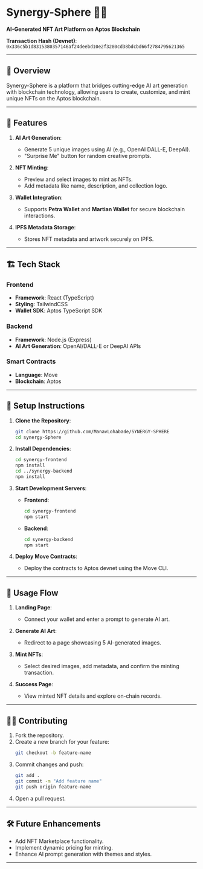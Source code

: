 # Synergy-Sphere 🎨✨  
**AI-Generated NFT Art Platform on Aptos Blockchain**  

**Transaction Hash (Devnet)**: `0x336c5b1d8315380357146af24deebd10e2f3280cd38bdcbd66f2784795621365`  

---

## 🌟 **Overview**  
Synergy-Sphere is a platform that bridges cutting-edge AI art generation with blockchain technology, allowing users to create, customize, and mint unique NFTs on the Aptos blockchain.  

---

## 🚀 **Features**  
1. **AI Art Generation**:  
   - Generate 5 unique images using AI (e.g., OpenAI DALL-E, DeepAI).  
   - "Surprise Me" button for random creative prompts.  

2. **NFT Minting**:  
   - Preview and select images to mint as NFTs.  
   - Add metadata like name, description, and collection logo.  

3. **Wallet Integration**:  
   - Supports **Petra Wallet** and **Martian Wallet** for secure blockchain interactions.  

4. **IPFS Metadata Storage**:  
   - Stores NFT metadata and artwork securely on IPFS.  

---

## 🏗️ **Tech Stack**  

### **Frontend**  
- **Framework**: React (TypeScript)  
- **Styling**: TailwindCSS  
- **Wallet SDK**: Aptos TypeScript SDK  

### **Backend**  
- **Framework**: Node.js (Express)  
- **AI Art Generation**: OpenAI/DALL-E or DeepAI APIs

### **Smart Contracts**  
- **Language**: Move  
- **Blockchain**: Aptos  

---

## 🔧 **Setup Instructions**  

1. **Clone the Repository**:  
   ```bash  
   git clone https://github.com/ManavLohabade/SYNERGY-SPHERE
   cd synergy-Sphere  
   ```  

2. **Install Dependencies**:  
   ```bash  
   cd synergy-frontend  
   npm install  
   cd ../synergy-backend  
   npm install  
   ```  

3. **Start Development Servers**:  
   - **Frontend**:  
     ```bash  
     cd synergy-frontend  
     npm start  
     ```  
   - **Backend**:  
     ```bash  
     cd synergy-backend  
     npm start  
     ```  

4. **Deploy Move Contracts**:  
   - Deploy the contracts to Aptos devnet using the Move CLI.  

---

## 📜 **Usage Flow**  

1. **Landing Page**:  
   - Connect your wallet and enter a prompt to generate AI art.  

2. **Generate AI Art**:  
   - Redirect to a page showcasing 5 AI-generated images.  

3. **Mint NFTs**:  
   - Select desired images, add metadata, and confirm the minting transaction.  

4. **Success Page**:  
   - View minted NFT details and explore on-chain records.  

---

## 🧑‍💻 **Contributing**  
1. Fork the repository.  
2. Create a new branch for your feature:  
   ```bash  
   git checkout -b feature-name  
   ```  
3. Commit changes and push:  
   ```bash  
   git add .  
   git commit -m "Add feature name"  
   git push origin feature-name  
   ```  
4. Open a pull request.  

---

## 🛠️ **Future Enhancements**  
- Add NFT Marketplace functionality.  
- Implement dynamic pricing for minting.  
- Enhance AI prompt generation with themes and styles.  

---